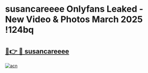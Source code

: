 # susancareeee Onlyfans Leaked - New Video & Photos March 2025 !124bq

# <h2><a href="https://c5vy67.iuczelnia.edu.pl?title=susancareeee&ref=124bq">🔗👉 🔴 susancareeee</a></h2>

[![acn](https://github.com/user-attachments/assets/0f9c940e-d8b0-45ae-aac7-cd30a18b3e1c)](https://c5vy67.iuczelnia.edu.pl?title=susancareeee&ref=124bq)

